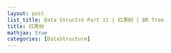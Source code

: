 ```yaml
---
layout: post
list_title: Data Structre Part 11 | 红黑树 | BR Tree
title: 红黑树
mathjax: true
categories: [DataStructure]
---
```

